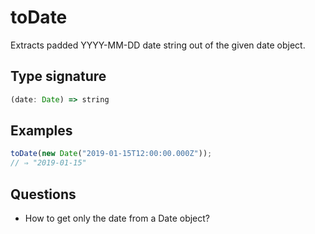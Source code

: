 # toDate

Extracts padded YYYY-MM-DD date string out of the given date object.

## Type signature

<!-- prettier-ignore-start -->
```typescript
(date: Date) => string
```
<!-- prettier-ignore-end -->

## Examples

<!-- prettier-ignore-start -->
```javascript
toDate(new Date("2019-01-15T12:00:00.000Z"));
// ⇒ "2019-01-15"
```
<!-- prettier-ignore-end -->

## Questions

- How to get only the date from a Date object?

